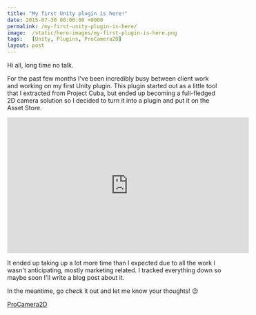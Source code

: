```yaml
---
title: "My first Unity plugin is here!"
date: 2015-07-30 00:00:00 +0000
permalink: /my-first-unity-plugin-is-here/
image:  /static/hero-images/my-first-plugin-is-here.png
tags:   [Unity, Plugins, ProCamera2D]
layout: post
---
```

Hi all, long time no talk.

For the past few months I've been incredibly busy between client work and working on my first Unity plugin. This plugin started out as a little tool that I extracted from Project Cuba, but ended up becoming a full-fledged 2D camera solution so I decided to turn it into a plugin and put it on the Asset Store.

<iframe width="560" height="315" src="https://www.youtube.com/embed/Rzr6tjqjV60" title="YouTube video player" frameborder="0" allow="accelerometer; autoplay; clipboard-write; encrypted-media; gyroscope; picture-in-picture" allowfullscreen></iframe>

It ended up taking up a lot more time than I expected due to all the work I wasn't anticipating, mostly marketing related. I tracked everything down so maybe soon I'll write a blog post about it.

In the meantime, go check it out and let me know your thoughts! 😉

<a href="https://www.assetstore.unity3d.com/en/#!/content/42095" target="_blank">ProCamera2D</a>